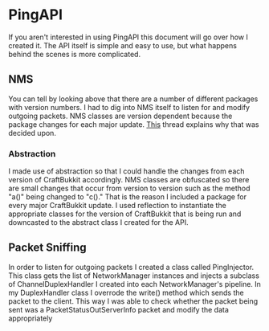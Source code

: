 # PingAPI
If you aren't interested in using PingAPI this document will go over how I created it. The API itself is simple and easy to use, but what happens behind the scenes is more complicated.

## NMS
You can tell by looking above that there are a number of different packages with version numbers. I had to dig into NMS itself to listen for and modify outgoing packets. NMS classes are version dependent because the package changes for each major update. [This](https://bukkit.org/threads/safeguarding-against-unchecked-and-potentially-damaging-plugins.116749/) thread explains why that was decided upon.

### Abstraction
I made use of abstraction so that I could handle the changes from each version of CraftBukkit accordingly. NMS classes are obfuscated so there are small changes that occur from version to version such as the method "a()" being changed to "c()." That is the reason I included a package for every major CraftBukkit update. I used reflection to instantiate the appropriate classes for the version of CraftBukkit that is being run and downcasted to the abstract class I created for the API.

## Packet Sniffing
In order to listen for outgoing packets I created a class called PingInjector. This class gets the list of NetworkManager instances and injects a subclass of ChannelDuplexHandler I created into each NetworkManager's pipeline. In my DuplexHandler class I overrode the write() method which sends the packet to the client. This way I was able to check whether the packet being sent was a PacketStatusOutServerInfo packet and modify the data appropriately
